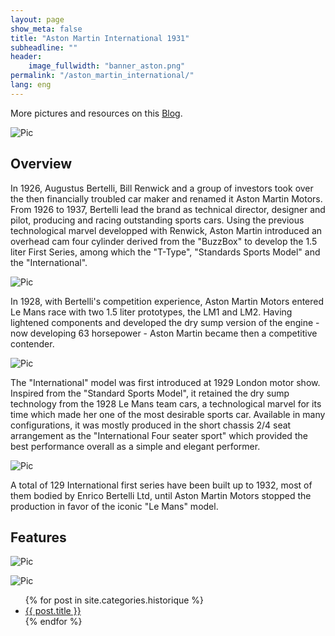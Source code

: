```yaml
---
layout: page
show_meta: false
title: "Aston Martin International 1931"
subheadline: ""
header:
    image_fullwidth: "banner_aston.png"
permalink: "/aston_martin_international/"
lang: eng
---
```


More pictures and resources on this [Blog](https://astonmartink084.blogspot.com/).      

![Pic](/images/page_aston/aston_1.jpg)

## Overview
In 1926, Augustus Bertelli, Bill Renwick and a group of investors took over the then financially troubled car maker and renamed it Aston Martin Motors. From 1926 to 1937, Bertelli lead the brand as technical director, designer and pilot, producing and racing outstanding sports cars. Using the previous technological marvel developped with Renwick, Aston Martin introduced an overhead cam four cylinder derived from the "BuzzBox" to develop the 1.5 liter First Series, among which the "T-Type", "Standards Sports Model" and the "International".

![Pic](/images/page_aston/aston_2.jpg)

In 1928, with Bertelli's competition experience, Aston Martin Motors entered Le Mans race with two 1.5 liter prototypes, the LM1 and LM2. Having lightened components and developed the dry sump version of the engine - now developing 63 horsepower - Aston Martin became then a competitive contender.

![Pic](/images/page_aston/aston_3.jpg)

The "International" model was first introduced at 1929 London motor show. Inspired from the "Standard Sports Model", it retained the dry sump technology from the 1928 Le Mans team cars, a technological marvel for its time which made her one of the most desirable sports car. Available in many configurations, it was mostly produced in the short chassis 2/4 seat arrangement as the "International Four seater sport" which provided the best performance overall as a simple and elegant performer.

![Pic](/images/page_aston/aston_4.jpg)

A total of 129 International first series have been built up to 1932, most of them bodied by Enrico Bertelli Ltd, until Aston Martin Motors stopped the production in favor of the iconic "Le Mans" model.

## Features
![Pic](/images/page_aston/aston_5.jpg)

![Pic](/images/page_aston/aston_6.jpg)

<ul>
    {% for post in site.categories.historique %}
    <li><a href="{{ site.url }}{{ site.baseurl }}{{ post.url }}">{{ post.title }}</a></li>
    {% endfor %}
</ul>

